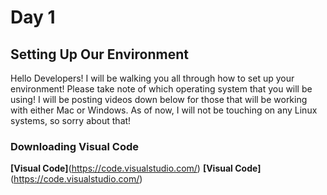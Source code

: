 # Day 1

## Setting Up Our Environment
Hello Developers! I will be walking you all through how to set up your environment! Please take note of which operating system that you will be using! I will be posting videos down below for those that will be working with either Mac or Windows. As of now, I will not be touching on any Linux systems, so sorry about that!

### Downloading Visual Code
**[Visual Code]**(https://code.visualstudio.com/)
**[Visual Code]**(https://code.visualstudio.com/)